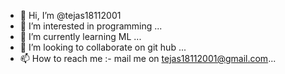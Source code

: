 - 👋 Hi, I’m @tejas18112001
- 👀 I’m interested in programming ...
- 🌱 I’m currently learning ML ...
- 💞️ I’m looking to collaborate on git hub ...
- 📫 How to reach me :- mail me on tejas18112001@gmail.com...

<!---
tejas18112001/tejas18112001 is a ✨ special ✨ repository because its `README.md` (this file) appears on your GitHub profile.
You can click the Preview link to take a look at your changes.
--->
